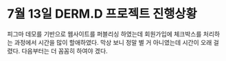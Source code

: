 ﻿# 7월 13일 DERM.D 프로젝트 진행상황

피그마 데모를 기반으로 웹사이트를 퍼블리싱 하였는데 회원가입에 체크박스를 처리하는 과정에서 시간을 많이 할애하였다. 막상 보니 정말 별 거 아니였는데 시간이 오래 걸렸다. 다음부터는 더 꼼꼼히 하여야 겠다.



